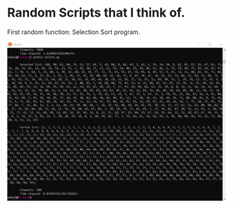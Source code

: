 # Random Scripts that I think of.

First random function: 
Selection Sort program. 

![image](https://github.com/sedaji/python/blob/master/functions/sort1.png?raw=true)
